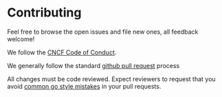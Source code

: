 # Contributing

Feel free to browse the open issues and file new ones, all feedback welcome!

We follow the [CNCF Code of Conduct](https://github.com/cncf/foundation/blob/master/code-of-conduct.md).

We generally follow the standard [github pull request](https://help.github.com/articles/about-pull-requests/) process

All changes must be code reviewed.
Expect reviewers to request that you avoid [common go style
mistakes](https://github.com/golang/go/wiki/CodeReviewComments) in your pull requests.
